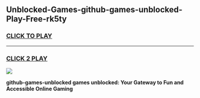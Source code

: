 
## Unblocked-Games-github-games-unblocked-Play-Free-rk5ty
<h3>
<a href="https://premium76.site?title=github-games-unblocked&ref=18A1">CLICK TO PLAY</a></h3>
<hr>

<h3>
<a href="https://premium76.site?title=github-games-unblocked&ref=18A1">CLICK 2 PLAY</a>
  
</h3>

<a href="https://premium76.site?title=github-games-unblocked&ref=18A1"><img src="https://clearcache.store/games.png"></a>


**github-games-unblocked games unblocked: Your Gateway to Fun and Accessible Online Gaming**

